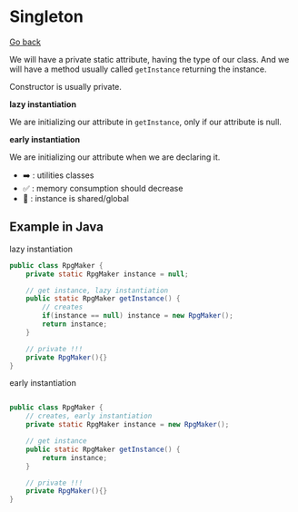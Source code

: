 # Singleton

[Go back](..)

We will have a private static attribute, having the type of our class.
And we will have a method usually called ``getInstance`` returning the instance.

Constructor is usually private.

**lazy instantiation**

We are initializing our attribute in ``getInstance``, only if our attribute
is null.

**early instantiation**

We are initializing our attribute when we are declaring it.

* ➡️ : utilities classes
* ✅ : memory consumption should decrease
* 🚫 : instance is shared/global

## Example in Java

lazy instantiation

```java
public class RpgMaker {
    private static RpgMaker instance = null;

    // get instance, lazy instantiation
    public static RpgMaker getInstance() {
        // creates
        if(instance == null) instance = new RpgMaker();
        return instance;
    }

    // private !!!
    private RpgMaker(){}
}
```
early instantiation

```java

public class RpgMaker {
    // creates, early instantiation
    private static RpgMaker instance = new RpgMaker();

    // get instance
    public static RpgMaker getInstance() {
        return instance;
    }

    // private !!!
    private RpgMaker(){}
}
```
